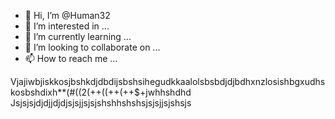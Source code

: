 - 👋 Hi, I’m @Human32
- 👀 I’m interested in ...
- 🌱 I’m currently learning ...
- 💞️ I’m looking to collaborate on ...
- 📫 How to reach me ...

<!---
Nayeem32/Nayeem32 is a ✨ special ✨ repository because its `README.md` (this file) appears on your GitHub profile.
You can click the Preview link to take a look at your changes.
--->
Vjajiwbjiskkosjbshkdjdbdijsbshsihegudkkaalolsbsbdjdjbdhxnzlosishbgxudhskosbshdixh**(#((2($+$+$($($+$+($+$+$+jwhhshdhd
Jsjsjsjdjdjjdjdjsjsjjsjsjshshhshshsjsjsjjsjshsjs
